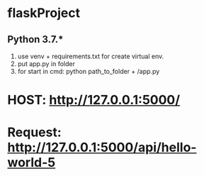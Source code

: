 # flaskProject

## Python 3.7.*

1. use venv + requirements.txt for create virtual env.
2. put app.py in folder
3. for start in cmd: python path_to_folder + /app.py
# HOST: http://127.0.0.1:5000/
# Request: http://127.0.0.1:5000/api/hello-world-5
